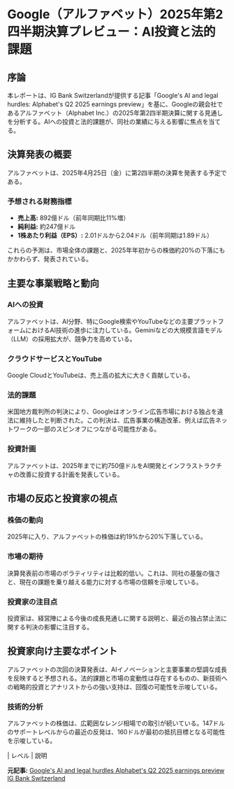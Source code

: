 # Google（アルファベット）2025年第2四半期決算プレビュー：AI投資と法的課題

## 序論

本レポートは、IG Bank Switzerlandが提供する記事「Google's AI and legal hurdles: Alphabet's Q2 2025 earnings preview」を基に、Googleの親会社であるアルファベット（Alphabet Inc.）の2025年第2四半期決算に関する見通しを分析する。AIへの投資と法的課題が、同社の業績に与える影響に焦点を当てる。

## 決算発表の概要

アルファベットは、2025年4月25日（金）に第2四半期の決算を発表する予定である。

### 予想される財務指標

* **売上高:** 892億ドル（前年同期比11%増）
* **純利益:** 約247億ドル
* **1株あたり利益（EPS）:** 2.01ドルから2.04ドル（前年同期は1.89ドル）

これらの予測は、市場全体の課題と、2025年年初からの株価約20%の下落にもかかわらず、発表されている。

## 主要な事業戦略と動向

### AIへの投資

アルファベットは、AI分野、特にGoogle検索やYouTubeなどの主要プラットフォームにおけるAI技術の進歩に注力している。Geminiなどの大規模言語モデル（LLM）の採用拡大が、競争力を高めている。

### クラウドサービスとYouTube

Google CloudとYouTubeは、売上高の拡大に大きく貢献している。

### 法的課題

米国地方裁判所の判決により、Googleはオンライン広告市場における独占を違法に維持したと判断された。この判決は、広告事業の構造改革、例えば広告ネットワークの一部のスピンオフにつながる可能性がある。

### 投資計画

アルファベットは、2025年までに約750億ドルをAI開発とインフラストラクチャの改善に投資する計画を発表している。

## 市場の反応と投資家の視点

### 株価の動向

2025年に入り、アルファベットの株価は約19%から20%下落している。

### 市場の期待

決算発表前の市場のボラティリティは比較的低い。これは、同社の基盤の強さと、現在の課題を乗り越える能力に対する市場の信頼を示唆している。

### 投資家の注目点

投資家は、経営陣による今後の成長見通しに関する説明と、最近の独占禁止法に関する判決の影響に注目する。

## 投資家向け主要なポイント

アルファベットの次回の決算発表は、AIイノベーションと主要事業の堅調な成長を反映すると予想される。法的課題と市場の変動性は存在するものの、新技術への戦略的投資とアナリストからの強い支持は、回復の可能性を示唆している。

### 技術的分析

アルファベットの株価は、広範囲なレンジ相場での取引が続いている。147ドルのサポートレベルからの最近の反発は、160ドルが最初の抵抗目標となる可能性を示唆している。

| レベル | 説明 

**元記事:** [ Google's AI and legal hurdles Alphabet's Q2 2025 earnings preview IG Bank Switzerland](https://www.ig.com/en-ch/news-and-trade-ideas/alphabet-q2-2025-earnings-preview--google-parent-expected-to-rep-250423)